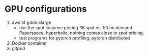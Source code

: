 # GPU configurations
1) aws t4 g4dn.xlarge
    - use the spot instance pricing .18 spot vs .53 on demand. Paperspace, hyperbolic, nothing comes close to spot pricing.
    - test programs for pytorch profiling, pytorch distributed
3) Docker container
4) gitpod

